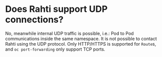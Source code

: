 # Does Rahti support UDP connections?

No, meanwhile internal UDP traffic is possible, i.e.: Pod to Pod communications inside the same namespace. It is not possible to contact Rahti using the UDP protocol. Only HTTP/HTTPS is supported for `Route`s, and `oc port-forwarding` only support TCP ports.
